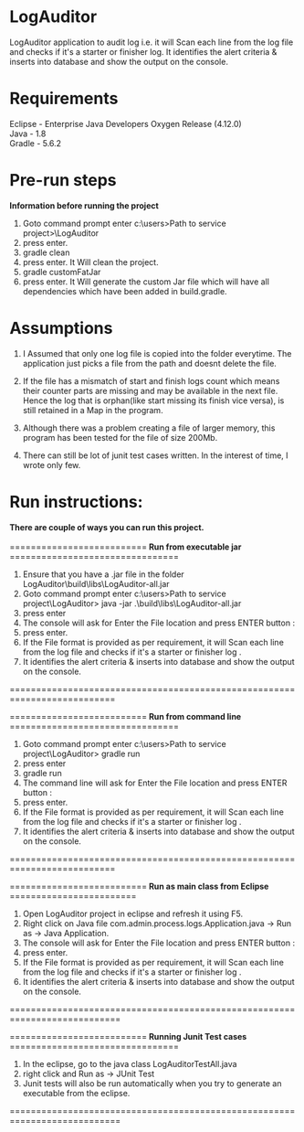 # LogAuditor
LogAuditor application to audit log i.e. it will Scan each line from the log file and checks if it's a starter or finisher log. 
It identifies the alert criteria & inserts into database and show the output on the console. 

# Requirements
Eclipse - Enterprise Java Developers Oxygen Release (4.12.0) <br>
Java    - 1.8 <br>
Gradle  - 5.6.2 <br>

# Pre-run steps
<b>Information before running the project</b>
1. Goto command prompt enter c:\users>Path to service project>\LogAuditor <br>
2. press enter.<br>
3. gradle clean <br>
4. press enter. It Will clean the project. <br>
5. gradle customFatJar <br>
6. press enter. It Will generate the custom Jar file which will have all dependencies which have been added in build.gradle.<br>
# Assumptions 
  1. I Assumed that only one log file is copied into the folder everytime. The application just picks a file from the path and doesnt delete the file.

2. If the file has a mismatch of start and finish logs count which means their counter parts are missing and may be available in the next file. 
Hence the log that is orphan(like start missing its finish vice versa), is still retained in a Map in the program.

3. Although there was a problem creating a file of larger memory, this program has been tested for the file of size 200Mb.

4. There can still be lot of junit test cases written. In the interest of time, I wrote only few.
# Run instructions:
<b>There are couple of ways you can run this project.</b><br><br>
==========================<b> Run from executable jar </b>================================
1. Ensure that you have a .jar file in the folder  LogAuditor\build\libs\LogAuditor-all.jar <br>
2. Goto command prompt enter c:\users>Path to service project\LogAuditor> java -jar .\build\libs\LogAuditor-all.jar<br>
3. press enter<br>
4. The console will ask for Enter the File location and press ENTER button : <Enter File Location><br>
5. press enter.<br>
6. If the File format is provided as per requirement, it will Scan each line from the log file and checks if it's a starter or finisher log .  <br>
7. It identifies the alert criteria & inserts into database and show the output on the console.<br>

==========================================================================<br>

==========================<b> Run from command line </b>================================ 
1. Goto command prompt enter c:\users>Path to service project\LogAuditor> gradle run<br>
2. press enter<br>
3. gradle run<br>
4. The command line will ask for Enter the File location and press ENTER button : <Enter File Location><br>
5. press enter.<br>
6. If the File format is provided as per requirement, it will Scan each line from the log file and checks if it's a starter or finisher log . <br> 
7. It identifies the alert criteria & inserts into database and show the output on the console.<br>

==========================================================================<br>

==========================<b> Run as main class from Eclipse </b>========================<br>
1. Open LogAuditor project in eclipse and refresh it using F5.<br>
2. Right click on Java file com.admin.process.logs.Application.java -> Run as -> Java Application. <br>
3. The console will ask for Enter the File location and press ENTER button : <Enter File Location> <br>
4. press enter. <br>
5. If the File format is provided as per requirement, it will Scan each line from the log file and checks if it's a starter or finisher log .<br>  
6. It identifies the alert criteria & inserts into database and show the output on the console.<br>

===========================================================================<br>

==========================<b> Running Junit Test cases </b>================================
1. In the eclipse, go to the java class LogAuditorTestAll.java<br>
2. right click and Run as -> JUnit Test<br>
3. Junit tests will also be run automatically when you try to generate an executable from the eclipse.<br>

===========================================================================

